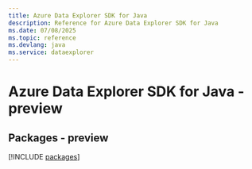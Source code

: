 ```yaml
---
title: Azure Data Explorer SDK for Java
description: Reference for Azure Data Explorer SDK for Java
ms.date: 07/08/2025
ms.topic: reference
ms.devlang: java
ms.service: dataexplorer
---
```

# Azure Data Explorer SDK for Java - preview
## Packages - preview
[!INCLUDE [packages](data-explorer-index.md)]